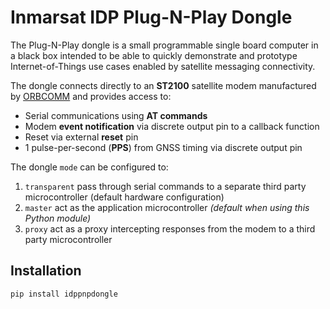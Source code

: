 # Inmarsat IDP Plug-N-Play Dongle

The Plug-N-Play dongle is a small programmable single board computer in a
black box intended to be able to quickly demonstrate and prototype 
Internet-of-Things use cases enabled by satellite messaging connectivity.

The dongle connects directly to an **ST2100** satellite modem manufactured by
[ORBCOMM](www.orbcomm.com) and provides access to:

  * Serial communications using **AT commands**
  * Modem **event notification** via discrete output pin to a callback function
  * Reset via external **reset** pin
  * 1 pulse-per-second (**PPS**) from GNSS timing via discrete output pin

The dongle `mode` can be configured to:

1. `transparent` pass through serial commands to a separate third party 
microcontroller (default hardware configuration)
2. `master` act as the application microcontroller 
*(default when using this Python module)*
3. `proxy` act as a proxy intercepting responses from the modem to a third 
party microcontroller

## Installation

```
pip install idppnpdongle
```